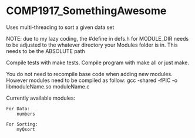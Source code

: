 # COMP1917_SomethingAwesome
Uses multi-threading to sort a given data set

NOTE:   due to my lazy coding, the #define in defs.h for
        MODULE_DIR needs to be adjusted to the whatever directory
        your Modules folder is in.  This needs to be the ABSOLUTE path

Compile tests with make tests.
Compile program with make all or just make.

You do not need to recompile base code when adding new modules.
However modules need to be compiled as follow:
gcc -shared -fPIC -o libmoduleName.so moduleName.c

Currently available modules:
    
    For Data:
        numbers

    For Sorting:
        myQsort
